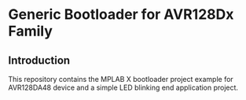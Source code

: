 # Generic Bootloader for AVR128Dx Family

## Introduction

This repository contains the MPLAB X bootloader project example for AVR128DA48 device and a simple LED blinking end application project. 